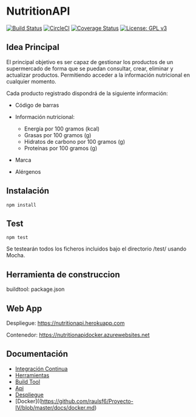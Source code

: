 # NutritionAPI
[![Build Status](https://travis-ci.org/raulsf6/Proyecto-IV.svg?branch=master)](https://travis-ci.org/raulsf6/Proyecto-IV) [![CircleCI](https://circleci.com/gh/raulsf6/Proyecto-IV.svg?style=svg)](https://circleci.com/gh/raulsf6/Proyecto-IV)
[![Coverage Status](https://coveralls.io/repos/github/raulsf6/Proyecto-IV/badge.svg?branch=master)](https://coveralls.io/github/raulsf6/Proyecto-IV?branch=master) [![License: GPL v3](https://img.shields.io/badge/License-GPLv3-blue.svg)](https://www.gnu.org/licenses/gpl-3.0)

## Idea Principal

El principal objetivo es ser capaz de gestionar los productos de un supermercado de forma que se puedan consultar, crear, eliminar y actualizar productos. Permitiendo acceder a la información nutricional en cualquier momento. 

Cada producto registrado dispondrá de la siguiente información:

- Código de barras

- Información nutricional:
    - Energía por 100 gramos (kcal)
    - Grasas por 100 gramos (g)
    - Hidratos de carbono por 100 gramos (g)
    - Proteínas por 100 gramos (g)

- Marca

- Alérgenos

## Instalación

`npm install`

## Test

`npm test`

Se testearán todos los ficheros incluidos bajo el directorio /test/ usando Mocha.

## Herramienta de construccion

buildtool: package.json

## Web App

Despliegue: https://nutritionapi.herokuapp.com

Contenedor: https://nutritionapidocker.azurewebsites.net


## Documentación

* [Integración Continua](https://github.com/raulsf6/Proyecto-IV/blob/master/docs/CI.md)
* [Herramientas](https://github.com/raulsf6/Proyecto-IV/blob/master/docs/tools.md)
* [Build Tool](https://github.com/raulsf6/Proyecto-IV/blob/master/docs/buildtool.md)
* [Api](https://github.com/raulsf6/Proyecto-IV/blob/master/docs/apidocs.md)
* [Despliegue](https://github.com/raulsf6/Proyecto-IV/blob/master/docs/deploy.md)
* [Docker]((https://github.com/raulsf6/Proyecto-IV/blob/master/docs/docker.md)

